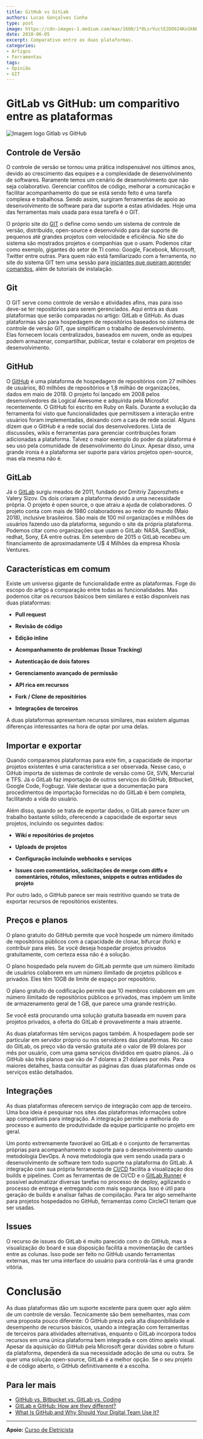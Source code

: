 ```yaml
---
title: GitHub vs GitLab
authors: Lucas Gonçalves Cunha
type: post
image: https://cdn-images-1.medium.com/max/1600/1*OLsrVuctE2DO924KoSkNLA.png
date: 2018-06-05
excerpt: Comparativo entre as duas plataformas.
categories:
- Artigos
- Ferramentas
tags:
- Opinião
- GIT
---
```


# GitLab vs GitHub: um comparitivo entre as plataformas

![Imagem logo Gitlab vs GitHub](https://cdn-images-1.medium.com/max/1600/1*OLsrVuctE2DO924KoSkNLA.png)

## Controle de Versão

O controle de versão se tornou uma prática indispensável nos últimos anos, devido ao crescimento das equipes e a complexidade de desenvolvimento de softwares. Raramente temos um cenário de desenvolvimento que não seja colaborativo. Gerenciar conflitos de código, melhorar a comunicação e facilitar acompanhamento do que se está sendo feito é uma tarefa complexa e trabalhosa. Sendo assim, surgiram ferramentas de apoio ao desenvolvimento de software para dar suporte a estas atividades. Hoje uma das ferramentas mais usada para essa tarefa é o GIT.

O próprio site do [GIT](https://git-scm.com/) o define como sendo um sistema de controle de versão, distribuído, open-source e desenvolvido para dar suporte de pequenos até grandes projetos com velocidade e eficiência. No site do sistema são mostrados projetos e companhias que o usam. Podemos citar como exemplo, gigantes do setor de TI como: Google, Facebook, Microsoft, Twitter entre outras. Para quem não está familiarizado com a ferramenta, no site do sistema GIT tem uma sessão para [iniciantes que queiram aprender comandos](https://try.github.io/levels/1/challenges/1), além de tutoriais de instalação.

## Git

O GIT serve como controle de versão e atividades afins, mas para isso deve-se ter repositórios para serem gerenciados. Aqui entra as duas plataformas que serão comparadas no artigo: GitLab e GitHub. As duas plataformas são para hospedagem de repositórios baseados no sistema de controle de versão GIT, que simplificam o trabalho de desenvolvimento. Elas fornecem locais centralizados, baseados em nuvem, onde as equipes podem armazenar, compartilhar, publicar, testar e colaborar em projetos de desenvolvimento.

## GitHub

O [GitHub](https://github.com/) é uma plataforma de hospedagem de repositórios com 27 milhões de usuários, 80 milhões de repositórios e 1,8 milhão de organizações, dados em maio de 2018. O projeto foi lançado em 2008 pelos desenvolvedores da Logical Awesome e adquirida pela Microsfot recentemente. O GitHub foi escrito em Ruby on Rails. Durante a evolução da ferramenta foi visto que funcionalidades que permitissem a interação entre usuários foram implementadas, deixando com a cara de rede social. Alguns dizem que o GitHub é a rede social dos desenvolvedores. Lista de discussões, wikis e ferramentas para gerenciar contribuições foram adicionadas a plataforma. Talvez o maior exemplo do poder da plataforma é seu uso pela comunidade de desenvolvimento do Linux. Apesar disso, uma grande ironia é a plataforma ser suporte para vários projetos open-source, mas ela mesma não é.

## GitLab

Já o [GitLab](https://gitlab.com/) surgiu meados de 2011, fundado por Dmitriy Zaporozhets e Valery Sizov. Os dois criaram a plataforma devido a uma necessidade própria. O projeto é open source, o que atraiu a ajuda de colaboradores. O projeto conta com mais de 1980 colaboradores ao redor do mundo (Maio 2018), inclusive brasileiros. São mais de 100 mil organizações e milhões de usuários fazendo uso da plataforma, segundo o site da própria plataforma. Podemos citar como organizações que usam o GitLab: NASA, SandDisk, redhat, Sony, EA entre outras. Em setembro de 2015 o GitLab recebeu um financiamento de aproximadamente U$ 4 Milhões da empresa Khosla Ventures.

## Características em comum

Existe um universo gigante de funcionalidade entre as plataformas. Foge do escopo do artigo a comparação entre todas as funcionalidades. Mas podemos citar os recursos básicos bem similares e estão disponíveis nas duas plataformas:

* **Pull request**

* **Revisão de código**

* **Edição inline**

* **Acompanhamento de problemas (Issue Tracking)**

* **Autenticação de dois fatores**

* **Gerenciamento avançado de permissão**

* **API rica em recursos**

* **Fork / Clone de repositórios**

* **Integrações de terceiros**

A duas plataformas apresentam recursos similares, mas existem algumas diferenças interessantes na hora de optar por uma delas.

## Importar e exportar

Quando comparamos plataformas para este fim, a capacidade de importar projetos existentes é uma característica a ser observada. Nesse caso, o GiHub importa de sistemas de controle de versão como Git, SVN, Mercurial e TFS. Já o GitLab faz importação de outros serviços do GitHub, Bitbucket, Google Code, Fogbugz. Vale destacar que a documentação para procedimentos de importação fornecidas no do GitLab é bem completa, facilitando a vida do usuário.

Além disso, quando se trata de exportar dados, o GitLab parece fazer um trabalho bastante sólido, oferecendo a capacidade de exportar seus projetos, incluindo os seguintes dados:

* **Wiki e repositórios de projetos**

* **Uploads de projetos**

* **Configuração incluindo webhooks e serviços**

* **Issues com comentários, solicitações de merge com diffs e comentários, rótulos, milestones, snippets e outras entidades do projeto**

Por outro lado, o GitHub parece ser mais restritivo quando se trata de exportar recursos de repositórios existentes.

## Preços e planos

O plano gratuito do GitHub permite que você hospede um número ilimitado de repositórios públicos com a capacidade de clonar, bifurcar (fork) e contribuir para eles. Se você deseja hospedar projetos privados gratuitamente, com certeza essa não é a solução.

O plano hospedado pela nuvem do GitLab permite que um número ilimitado de usuários colaborem em um número ilimitado de projetos públicos e privados. Eles têm 10GB de limite de espaço por repositório.

O plano gratuito de codificação permite que 10 membros colaborem em um número ilimitado de repositórios públicos e privados, mas impõem um limite de armazenamento geral de 1 GB, que parece uma grande restrição.

Se você está procurando uma solução gratuita baseada em nuvem para projetos privados, a oferta do GitLab é provavelmente a mais atraente.

As duas plataformas têm serviços pagos também. A hospedagem pode ser particular em servidor próprio ou nos servidores das plataformas. No caso do GitLab, os preço vão da versão gratuita até o valor de 99 dolares por mês por usuário, com uma gama serviços divididos em quatro planos. Já o GitHub são três planos que vão de 7 dolares a 21 dolares por mês. Para maiores detalhes, basta consultar as páginas das duas plataformas onde os serviços estão detalhados.

## Integrações

As duas plataformas oferecem serviço de integração com app de terceiro. Uma boa ideia é pesquisar nos sites das plataformas informações sobre app compatíveis para integração. A integração permite a melhoria do processo e aumento de produtividade da equipe participante no projeto em geral.

Um ponto extremamente favorável ao GitLab é o conjunto de ferramentas próprias para acompanhamento e suporte para o desenvolvimento usando metodologia DevOps. A nova metodologia que vem sendo usada para o desenvolvimento de software tem todo suporte na plataforma do GitLab. A integração com sua própria ferramenta de [CI/CD](https://about.gitlab.com/features/gitlab-ci-cd/) facilita a visualização dos builds e pipelines. Com as ferramentas de de CI/CD e o [GitLab Runner](https://docs.gitlab.com/runner/) é possível automatizar diversas tarefas no processo de deploy, agilizando o processo de entrega e entregando com mais segurança. Isso é útil para geração de builds e analisar falhas de compilação. Para ter algo semelhante para projetos hospedados no GitHub, ferramentas como CircleCI teriam que ser usadas.

## Issues

O recurso de issues do GitLab é muito parecido com o do GitHub, mas a visualização do board e sua disposição facilita a movimentação de cartões entre as colunas. Isso pode ser feito no GitHub usando ferramentas externas, mas ter uma interface do usuário para controlá-las é uma grande vitória.

# Conclusão

As duas plataformas dão um suporte excelente para quem quer aglo além de um controle de versão. Tecnicamente são bem semelhantes, mas com uma proposta pouco diferente: O GitHub preza pela alta disponibilidade e desempenho de recursos básicos, usando a integração com ferramentas de terceiros para atividades alternativas, enquanto o GitLab incorpora todos recursos em uma única plataforma bem integrada e com ótimo apelo visual. Apesar da aquisição do GitHub pela Microsoft gerar dúvidas sobre o futuro da plataforma, dependerá da sua necessidade adoção de uma ou outra. Se quer uma solução open-source, GitLab é a melhor opção. Se o seu projeto é de código aberto, o GitHub definitivamente é a escolha.

## Para ler mais

* [GitHub vs. Bitbucket vs. GitLab vs. Coding](https://medium.com/flow-ci/github-vs-bitbucket-vs-gitlab-vs-coding-7cf2b43888a1)
* [GitLab e GitHub: How are they different?](https://www.upwork.com/hiring/development/gitlab-vs-github-how-are-they-different/)
* [What Is GitHub and Why Should Your Digital Team Use It?](https://www.upwork.com/hiring/development/what-is-github-and-why-should-your-digital-team-use-it/)

---

**Apoio:** [Curso de Eletricista](https://portaldaengenharia.com/cursos/curso-de-eletricista)
